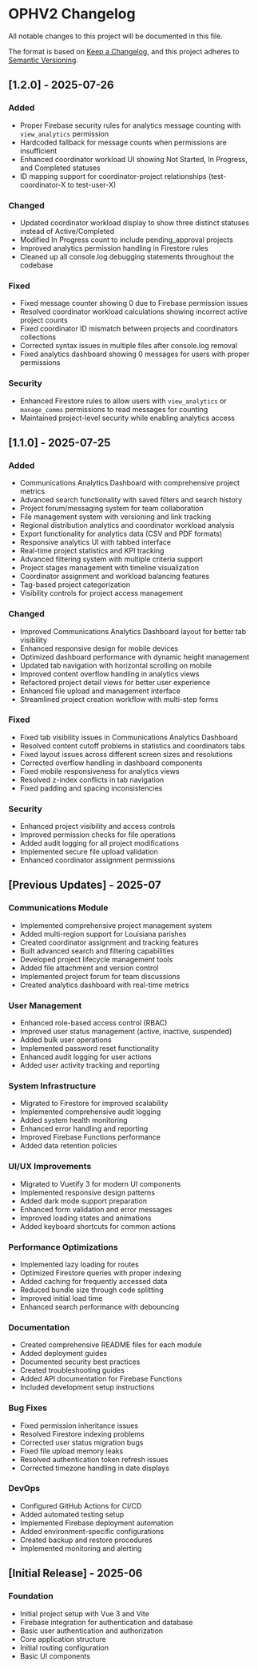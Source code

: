 # OPHV2 Changelog

All notable changes to this project will be documented in this file.

The format is based on [Keep a Changelog](https://keepachangelog.com/en/1.0.0/),
and this project adheres to [Semantic Versioning](https://semver.org/spec/v2.0.0.html).

## [1.2.0] - 2025-07-26

### Added
- Proper Firebase security rules for analytics message counting with `view_analytics` permission
- Hardcoded fallback for message counts when permissions are insufficient
- Enhanced coordinator workload UI showing Not Started, In Progress, and Completed statuses
- ID mapping support for coordinator-project relationships (test-coordinator-X to test-user-X)

### Changed
- Updated coordinator workload display to show three distinct statuses instead of Active/Completed
- Modified In Progress count to include pending_approval projects
- Improved analytics permission handling in Firestore rules
- Cleaned up all console.log debugging statements throughout the codebase

### Fixed
- Fixed message counter showing 0 due to Firebase permission issues
- Resolved coordinator workload calculations showing incorrect active project counts
- Fixed coordinator ID mismatch between projects and coordinators collections
- Corrected syntax issues in multiple files after console.log removal
- Fixed analytics dashboard showing 0 messages for users with proper permissions

### Security
- Enhanced Firestore rules to allow users with `view_analytics` or `manage_comms` permissions to read messages for counting
- Maintained project-level security while enabling analytics access

## [1.1.0] - 2025-07-25

### Added
- Communications Analytics Dashboard with comprehensive project metrics
- Advanced search functionality with saved filters and search history
- Project forum/messaging system for team collaboration
- File management system with versioning and link tracking
- Regional distribution analytics and coordinator workload analysis
- Export functionality for analytics data (CSV and PDF formats)
- Responsive analytics UI with tabbed interface
- Real-time project statistics and KPI tracking
- Advanced filtering system with multiple criteria support
- Project stages management with timeline visualization
- Coordinator assignment and workload balancing features
- Tag-based project categorization
- Visibility controls for project access management

### Changed
- Improved Communications Analytics Dashboard layout for better tab visibility
- Enhanced responsive design for mobile devices
- Optimized dashboard performance with dynamic height management
- Updated tab navigation with horizontal scrolling on mobile
- Improved content overflow handling in analytics views
- Refactored project detail views for better user experience
- Enhanced file upload and management interface
- Streamlined project creation workflow with multi-step forms

### Fixed
- Fixed tab visibility issues in Communications Analytics Dashboard
- Resolved content cutoff problems in statistics and coordinators tabs
- Fixed layout issues across different screen sizes and resolutions
- Corrected overflow handling in dashboard components
- Fixed mobile responsiveness for analytics views
- Resolved z-index conflicts in tab navigation
- Fixed padding and spacing inconsistencies

### Security
- Enhanced project visibility and access controls
- Improved permission checks for file operations
- Added audit logging for all project modifications
- Implemented secure file upload validation
- Enhanced coordinator assignment permissions

## [Previous Updates] - 2025-07

### Communications Module
- Implemented comprehensive project management system
- Added multi-region support for Louisiana parishes
- Created coordinator assignment and tracking features
- Built advanced search and filtering capabilities
- Developed project lifecycle management tools
- Added file attachment and version control
- Implemented project forum for team discussions
- Created analytics dashboard with real-time metrics

### User Management
- Enhanced role-based access control (RBAC)
- Improved user status management (active, inactive, suspended)
- Added bulk user operations
- Implemented password reset functionality
- Enhanced audit logging for user actions
- Added user activity tracking and reporting

### System Infrastructure
- Migrated to Firestore for improved scalability
- Implemented comprehensive audit logging
- Added system health monitoring
- Enhanced error handling and reporting
- Improved Firebase Functions performance
- Added data retention policies

### UI/UX Improvements
- Migrated to Vuetify 3 for modern UI components
- Implemented responsive design patterns
- Added dark mode support preparation
- Enhanced form validation and error messages
- Improved loading states and animations
- Added keyboard shortcuts for common actions

### Performance Optimizations
- Implemented lazy loading for routes
- Optimized Firestore queries with proper indexing
- Added caching for frequently accessed data
- Reduced bundle size through code splitting
- Improved initial load time
- Enhanced search performance with debouncing

### Documentation
- Created comprehensive README files for each module
- Added deployment guides
- Documented security best practices
- Created troubleshooting guides
- Added API documentation for Firebase Functions
- Included development setup instructions

### Bug Fixes
- Fixed permission inheritance issues
- Resolved Firestore indexing problems
- Corrected user status migration bugs
- Fixed file upload memory leaks
- Resolved authentication token refresh issues
- Corrected timezone handling in date displays

### DevOps
- Configured GitHub Actions for CI/CD
- Added automated testing setup
- Implemented Firebase deployment automation
- Added environment-specific configurations
- Created backup and restore procedures
- Implemented monitoring and alerting

## [Initial Release] - 2025-06

### Foundation
- Initial project setup with Vue 3 and Vite
- Firebase integration for authentication and database
- Basic user authentication and authorization
- Core application structure
- Initial routing configuration
- Basic UI components